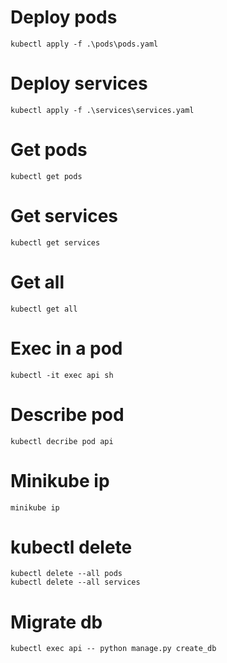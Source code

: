 # Deploy pods

```
kubectl apply -f .\pods\pods.yaml
```

# Deploy services

```
kubectl apply -f .\services\services.yaml
```

# Get pods

```
kubectl get pods
```

# Get services

```
kubectl get services
```

# Get all 

```
kubectl get all
```


# Exec in a pod

```
kubectl -it exec api sh
```


# Describe pod

```
kubectl decribe pod api
```

# Minikube ip

```
minikube ip
```

# kubectl delete

```
kubectl delete --all pods
kubectl delete --all services
```


# Migrate db
```
kubectl exec api -- python manage.py create_db
```